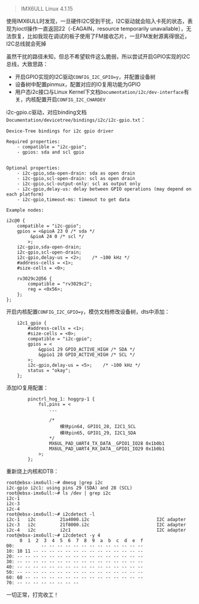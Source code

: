 
> IMX6ULL
> Linux 4.1.15

使用IMX6ULL时发现，一旦硬件I2C受到干扰，I2C驱动就会陷入卡死的状态，表现为ioctl操作一直返回22（-EAGAIN，resource temporarily unavailable），无法恢复，比如我现在调试的板子使用了FM接收芯片，一旦FM发射源离得很近，I2C总线就会死掉

虽然干扰的路径未知，但总不希望软件这么脆弱，所以尝试开启GPIO实现的I2C总线，大致思路：

- 开启GPIO实现的I2C驱动`CONFIG_I2C_GPIO=y`，并配置设备树
- 设备树中配置pinmux，配置对应的IO复用功能为GPIO
- 用户态i2c接口与Linux Kernel下文档`Documentation/i2c/dev-interface`有关，内核配置开启`CONFIG_I2C_CHARDEV`




i2c-gpio.c驱动，对应binding文档`Documentation/devicetree/bindings/i2c/i2c-gpio.txt`：

```
Device-Tree bindings for i2c gpio driver

Required properties:
	- compatible = "i2c-gpio";
	- gpios: sda and scl gpio


Optional properties:
	- i2c-gpio,sda-open-drain: sda as open drain
	- i2c-gpio,scl-open-drain: scl as open drain
	- i2c-gpio,scl-output-only: scl as output only
	- i2c-gpio,delay-us: delay between GPIO operations (may depend on each platform)
	- i2c-gpio,timeout-ms: timeout to get data

Example nodes:

i2c@0 {
	compatible = "i2c-gpio";
	gpios = <&pioA 23 0 /* sda */
		 &pioA 24 0 /* scl */
		>;
	i2c-gpio,sda-open-drain;
	i2c-gpio,scl-open-drain;
	i2c-gpio,delay-us = <2>;	/* ~100 kHz */
	#address-cells = <1>;
	#size-cells = <0>;

	rv3029c2@56 {
		compatible = "rv3029c2";
		reg = <0x56>;
	};
};

```



开启内核配置`CONFIG_I2C_GPIO=y`，模仿文档修改设备树，dts中添加：

```
	i2c1_gpio {
		#address-cells = <1>;
		#size-cells = <0>;
		compatible = "i2c-gpio";
		gpios = <
			&gpio1 29 GPIO_ACTIVE_HIGH /* SDA */
			&gpio1 28 GPIO_ACTIVE_HIGH /* SCL */
		>;
		i2c-gpio,delay-us = <5>;	/* ~100 kHz */
		status = "okay";
	};
```

添加IO复用配置：

```
		pinctrl_hog_1: hoggrp-1 {
			fsl,pins = <
				...
				
				/*
					模块pin64, GPIO1_28, I2C1_SCL
					模块pin65, GPIO1_29, I2C1_SDA
				*/
				MX6UL_PAD_UART4_TX_DATA__GPIO1_IO28 0x1b0b1
				MX6UL_PAD_UART4_RX_DATA__GPIO1_IO29 0x1b0b1
			>;
		};
```

重新烧上内核和DTB：

```
root@ebsx-imx6ull:~# dmesg |grep i2c
i2c-gpio i2c1: using pins 29 (SDA) and 28 (SCL)
root@ebsx-imx6ull:~# ls /dev | grep i2c
i2c-1
i2c-3
i2c-4
root@ebsx-imx6ull:~# i2cdetect -l
i2c-1	i2c       	21a4000.i2c                     	I2C adapter
i2c-3	i2c       	21f8000.i2c                     	I2C adapter
i2c-4	i2c       	i2c1                            	I2C adapter
root@ebsx-imx6ull:~# i2cdetect -y 4
     0  1  2  3  4  5  6  7  8  9  a  b  c  d  e  f
00:          -- -- -- -- -- -- -- -- -- -- -- -- --
10: 10 11 -- -- -- -- -- -- -- -- -- -- -- -- -- --
20: -- -- -- -- -- -- -- -- -- -- -- -- -- -- -- --
30: -- -- -- -- -- -- -- -- -- -- -- -- -- -- -- --
40: -- -- -- -- -- -- -- -- -- -- -- -- -- -- -- --
50: -- -- -- -- -- -- -- -- -- -- -- -- -- -- -- --
60: 60 -- -- -- -- -- -- -- -- -- -- -- -- -- -- --
70: -- -- -- -- -- -- -- --
```

一切正常，打完收工！

